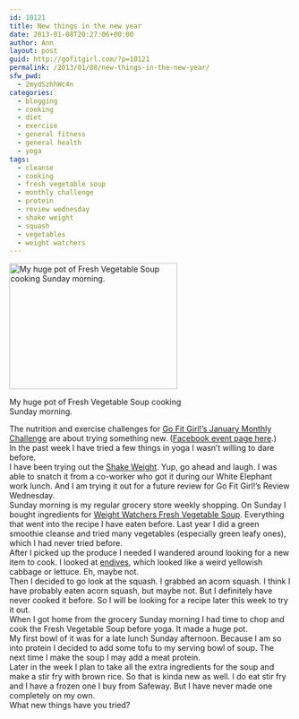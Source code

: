 ```yaml
---
id: 10121
title: New things in the new year
date: 2013-01-08T20:27:06+00:00
author: Ann
layout: post
guid: http://gofitgirl.com/?p=10121
permalink: /2013/01/08/new-things-in-the-new-year/
sfw_pwd:
  - 2mydSzhhWc4n
categories:
  - blogging
  - cooking
  - diet
  - exercise
  - general fitness
  - general health
  - yoga
tags:
  - cleanse
  - cooking
  - fresh vegetable soup
  - monthly challenge
  - protein
  - review wednesday
  - shake weight
  - squash
  - vegetables
  - weight watchers
---
```

<div id="attachment_10128" style="width: 310px" class="wp-caption alignleft">
  <a href="http://gofitgirl.com/?attachment_id=10128" rel="attachment wp-att-10128"><img class="size-medium wp-image-10128" alt="My huge pot of Fresh Vegetable Soup cooking Sunday morning. " src="http://gofitgirl.com/wp-content/uploads/2013/01/fresh-vegetable-soup-300x225.jpg" width="300" height="225" /></a>
  
  <p class="wp-caption-text">
    My huge pot of Fresh Vegetable Soup cooking Sunday morning.
  </p>
</div>

  
The nutrition and exercise challenges for [Go Fit Girl!&#8217;s January Monthly Challenge](http://gofitgirl.com/?p=10083) are about trying something new. ([Facebook event page here](https://www.facebook.com/events/226207667513965/).)  
In the past week I have tried a few things in yoga I wasn&#8217;t willing to dare before.  
I have been trying out the [Shake Weight](https://www.shakeweight.com). Yup, go ahead and laugh. I was able to snatch it from a co-worker who got it during our White Elephant work lunch. And I am trying it out for a future review for Go Fit Girl!&#8217;s Review Wednesday.  
Sunday morning is my regular grocery store weekly shopping. On Sunday I bought ingredients for [Weight Watchers Fresh Vegetable Soup](http://www.weightwatchers.com/food/rcp/RecipePage.aspx?recipeId=99961). Everything that went into the recipe I have eaten before. Last year I did a green smoothie cleanse and tried many vegetables (especially green leafy ones), which I had never tried before.  
After I picked up the produce I needed I wandered around looking for a new item to cook. I looked at [endives](http://en.wikipedia.org/wiki/Endive), which looked like a weird yellowish cabbage or lettuce. Eh, maybe not.  
Then I decided to go look at the squash. I grabbed an acorn squash. I think I have probably eaten acorn squash, but maybe not. But I definitely have never cooked it before. So I will be looking for a recipe later this week to try it out.  
When I got home from the grocery Sunday morning I had time to chop and cook the Fresh Vegetable Soup before yoga. It made a huge pot.  
My first bowl of it was for a late lunch Sunday afternoon. Because I am so into protein I decided to add some tofu to my serving bowl of soup. The next time I make the soup I may add a meat protein.  
Later in the week I plan to take all the extra ingredients for the soup and make a stir fry with brown rice. So that is kinda new as well. I do eat stir fry and I have a frozen one I buy from Safeway. But I have never made one completely on my own.  
What new things have you tried?